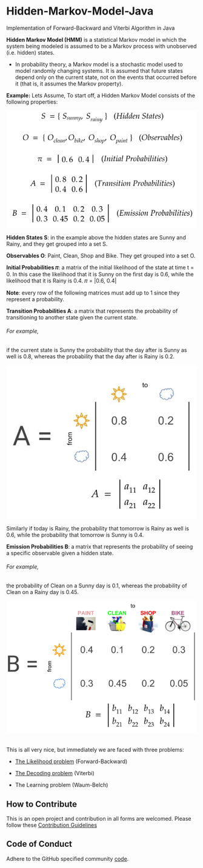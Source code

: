 # Hidden-Markov-Model-Java
Implementation of Forward-Backward and Viterbi Algorithm in Java

**Hidden Markov Model (HMM)** is a statistical Markov model in which the system being modeled is assumed to be a Markov process with unobserved (i.e. hidden) states.

* In probability theory, a Markov model is a stochastic model used to model randomly changing systems. It is assumed that future states depend only on the current state, not on the events that occurred before it (that is, it assumes the Markov property).

**Example:** Lets Assume,
To start off, a Hidden Markov Model consists of the following properties:

![States photo](https://github.com/siddarthjha/Hidden-Markov-Model-Java/blob/master/images/5.png)


**Hidden States S**: in the example above the hidden states are Sunny and Rainy, and they get grouped into a set S.

**Observables O**: Paint, Clean, Shop and Bike. They get grouped into a set O.

**Initial Probabilities 𝜋**: a matrix of the initial likelihood of the state at time t = 0. In this case the likelihood that it is Sunny on the first day is 0.6, while the likelihood that it is Rainy is 0.4.
𝜋 = |0.6, 0.4|

**Note**: every row of the following matrices must add up to 1 since they represent a probability.

**Transition Probabilities A**: a matrix that represents the probability of transitioning to another state given the current state.

###### For example,
if the current state is Sunny the probability that the day after is Sunny as well is 0.8, whereas the probability that the day after is Rainy is 0.2.

![Transition probability](images/1.jpeg)

Similarly if today is Rainy, the probability that tomorrow is Rainy as well is 0.6, while the probability that tomorrow is Sunny is 0.4.

**Emission Probabilities B**: a matrix that represents the probability of seeing a specific observable given a hidden state. 
###### For example,
the probability of Clean on a Sunny day is 0.1, whereas the probability of Clean on a Rainy day is 0.45.

![Emission Probability](https://github.com/siddarthjha/Hidden-Markov-Model-Java/blob/master/images/2.png)

<br>
This is all very nice, but immediately we are faced with three problems:

* [The Likelihood problem](https://github.com/siddarthjha/Hidden-Markov-Model-Java/blob/master/Likelihood%20Problem/Forward.java) (Forward-Backward)

* [The Decoding problem](https://github.com/siddarthjha/Hidden-Markov-Model-Java/blob/master/Decoding%20Problem/Viterbi.java) (Viterbi)

* The Learning problem (Waum-Belch)


## How to Contribute

This is an open project and contribution in all forms are welcomed.
Please follow these [Contribution Guidelines](CONTRIBUTING.md)

## Code of Conduct

Adhere to the GitHub specified community [code](CODE_OF_CONDUCT.md).
